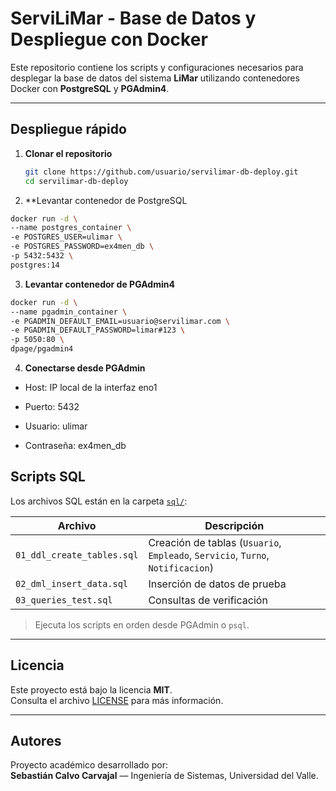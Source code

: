 # ServiLiMar - Base de Datos y Despliegue con Docker

Este repositorio contiene los scripts y configuraciones necesarios para desplegar la base de datos del sistema **LiMar** utilizando contenedores Docker con **PostgreSQL** y **PGAdmin4**.

---

## Despliegue rápido

1. **Clonar el repositorio**
   ```bash
   git clone https://github.com/usuario/servilimar-db-deploy.git
   cd servilimar-db-deploy
   ```

2. **Levantar contenedor de PostgreSQL
  ```bash
  docker run -d \
  --name postgres_container \
  -e POSTGRES_USER=ulimar \
  -e POSTGRES_PASSWORD=ex4men_db \
  -p 5432:5432 \
  postgres:14
  ```
3. **Levantar contenedor de PGAdmin4**
  ```bash
  docker run -d \
  --name pgadmin_container \
  -e PGADMIN_DEFAULT_EMAIL=usuario@servilimar.com \
  -e PGADMIN_DEFAULT_PASSWORD=limar#123 \
  -p 5050:80 \
  dpage/pgadmin4
  ```
4. **Conectarse desde PGAdmin**
  - Host: IP local de la interfaz eno1

  - Puerto: 5432

  - Usuario: ulimar

  - Contraseña: ex4men_db

## Scripts SQL

Los archivos SQL están en la carpeta [`sql/`](./sql):

| Archivo | Descripción |
|---------|-------------|
| `01_ddl_create_tables.sql` | Creación de tablas (`Usuario`, `Empleado`, `Servicio`, `Turno`, `Notificacion`) |
| `02_dml_insert_data.sql` | Inserción de datos de prueba |
| `03_queries_test.sql` | Consultas de verificación |

> Ejecuta los scripts en orden desde PGAdmin o `psql`.

---

## Licencia

Este proyecto está bajo la licencia **MIT**.  
Consulta el archivo [LICENSE](./LICENSE) para más información.

---

## Autores

Proyecto académico desarrollado por:  
**Sebastián Calvo Carvajal** — Ingeniería de Sistemas, Universidad del Valle.
